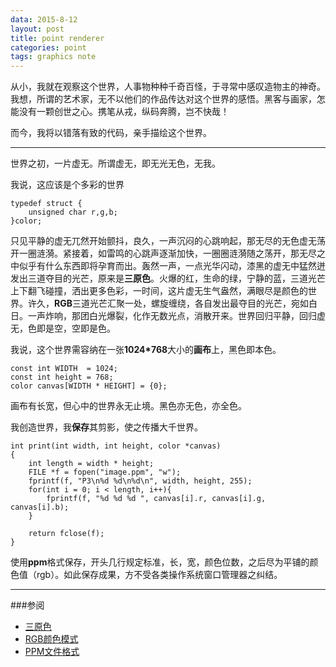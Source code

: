 ```yaml
---
data: 2015-8-12
layout: post
title: point renderer
categories: point
tags: graphics note
---
```


从小，我就在观察这个世界，人事物种种千奇百怪，于寻常中感叹造物主的神奇。我想，所谓的艺术家，无不以他们的作品传达对这个世界的感悟。黑客与画家，怎能没有一颗创世之心。携笔从戎，纵码奔腾，岂不快哉！

而今，我将以错落有致的代码，亲手描绘这个世界。

------------------------------------------------------

世界之初，一片虚无。所谓虚无，即无光无色，无我。

我说，这应该是个多彩的世界

	typedef struct {
		unsigned char r,g,b;
	}color;

只见平静的虚无兀然开始颤抖，良久，一声沉闷的心跳响起，那无尽的无色虚无荡开一圈涟漪。紧接着，如雷鸣的心跳声逐渐加快，一圈圈涟漪随之荡开，那无尽之中似乎有什么东西即将孕育而出。轰然一声，一点光华闪动，漆黑的虚无中猛然迸发出三道夺目的光芒，原来是**三原色**。火爆的红，生命的绿，宁静的蓝，三道光芒上下翻飞碰撞，洒出更多色彩，一时间，这片虚无生气盎然，满眼尽是颜色的世界。许久，**RGB**三道光芒汇聚一处，螺旋缠绕，各自发出最夺目的光芒，宛如白日。一声炸响，那团白光爆裂，化作无数光点，消散开来。世界回归平静，回归虚无，色即是空，空即是色。

我说，这个世界需容纳在一张**1024*768**大小的**画布**上，黑色即本色。

	const int WIDTH  = 1024;
	const int height = 768;
	color canvas[WIDTH * HEIGHT] = {0};

画布有长宽，但心中的世界永无止境。黑色亦无色，亦全色。

我创造世界，我**保存**其剪影，使之传播大千世界。

	int print(int width, int height, color *canvas)
	{
		int length = width * height;
		FILE *f = fopen("image.ppm", "w");
		fprintf(f, "P3\n%d %d\n%d\n", width, height, 255);
		for(int i = 0; i < length, i++){
			fprintf(f, "%d %d %d ", canvas[i].r, canvas[i].g, canvas[i].b);
		}
		
		return fclose(f);
	}

使用**ppm**格式保存，开头几行规定标准，长，宽，颜色位数，之后尽为平铺的颜色值（rgb）。如此保存成果，方不受各类操作系统窗口管理器之纠结。

-----------------

###参阅
- [三原色](https://en.wikipedia.org/wiki/Primary_color)
- [RGB颜色模式](https://en.wikipedia.org/wiki/RGB_color_model)
- [PPM文件格式]()

